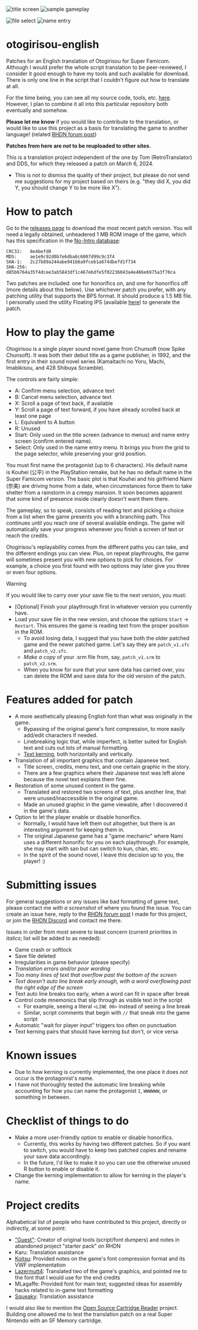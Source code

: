 ![title screen](images/01%20title%20screen.png)   ![sample gameplay](images/04%20normal%20text.png)

![file select](images/02%20file%20select.png)    ![name entry](images/03%20name%20entry.png)

# otogirisou-english
Patches for an English translation of Otogirisou for Super Famicom. Although I would prefer the whole script translation to be peer-reviewed, I consider it good enough to have my tools and such available for download. There is only one line in the script that I couldn't figure out how to translate at all.

For the time being, you can see all my source code, tools, etc. [here](https://github.com/ButThouMust/otogirisou-tools). However, I plan to combine it all into this particular repository both eventually and somehow.

**Please let me know** if you would like to contribute to the translation, or would like to use this project as a basis for translating the game to another language! (related [RHDN forum post](https://www.romhacking.net/forum/index.php?topic=38663.0))

**Patches from here are _not_ to be reuploaded to other sites.**

This is a translation project independent of the one by Tom (RetroTranslator) and DDS, for which they released a patch on March 6, 2024.
- This is not to dismiss the quality of their project, but please do not send me suggestions for my project based on theirs (e.g. "they did X, you did Y, you should change Y to be more like X").

# How to patch
Go to the [releases page](https://github.com/ButThouMust/otogirisou-en-beta/releases) to download the most recent patch version. You will need a legally obtained, unheadered 1 MB ROM image of the game, which has this specification in the [No-Intro database](https://datomatic.no-intro.org/index.php?page=show_record&s=49&n=1880):
```
CRC32:   8e4befd0
MD5:     ae1e9c92d0b7e6dba6c6007d99c9c3f4
SHA-1:   2c27b89a244abe941b6a9fceb1a674dbefd1f734
SHA-256: d85b6764a35f4dcee3ab5843df1c467ebdfe5f02236043a4e466e6975a3f70ca
```

Two patches are included: one for honorifics on, and one for honorifics off (more details about this below). Use whichever patch you prefer, with any patching utility that supports the BPS format. It should produce a 1.5 MB file. I personally used the utility Floating IPS (available [here](https://www.romhacking.net/utilities/1040/)) to generate the patch.

# How to play the game
Otogirisou is a single player sound novel game from Chunsoft (now Spike Chunsoft). It was both their debut title as a game publisher, in 1992, and the first entry in their sound novel series (Kamaitachi no Yoru, Machi, Imabikisou, and 428 Shibuya Scramble).

The controls are fairly simple:
- A: Confirm menu selection, advance text
- B: Cancel menu selection, advance text
- X: Scroll a page of text back, if available
- Y: Scroll a page of text forward, if you have already scrolled back at least one page
- L: Equivalent to A button
- R: Unused
- Start: Only used on the title screen (advance to menus) and name entry screen (confirm entered name).
- Select: Only used in the name entry menu. It brings you from the grid to the page selector, while preserving your grid position.

You must first name the protagonist (up to 6 characters). His default name is Kouhei (公平) in the PlayStation remake, but he has no default name in the Super Famicom version. The basic plot is that Kouhei and his girlfriend Nami (奈美) are driving home from a date, when circumstances force them to take shelter from a rainstorm in a creepy mansion. It soon becomes apparent that some kind of presence inside clearly doesn't want them there.

The gameplay, so to speak, consists of reading text and picking a choice from a list when the game presents you with a branching path. This continues until you reach one of several available endings. The game will automatically save your progress whenever you finish a screen of text or reach the credits.

Otogirisou's replayability comes from the different paths you can take, and the different endings you can view. Plus, on repeat playthroughs, the game will sometimes present you with new options to pick for choices. For example, a choice you first found with two options may later give you three or even four options.

> [!WARNING]
> If you would like to carry over your save file to the next version, you must:
> - [Optional] Finish your playthrough first in whatever version you currently have.
> - Load your save file in the new version, and choose the options `Start` -> `Restart`. This ensures the game is reading text from the proper position in the ROM.
>   - To avoid losing data, I suggest that you have both the older patched game and the newer patched game. Let's say they are `patch_v1.sfc` and `patch_v2.sfc`.
>   - *Make a copy* of your .srm file from, say, `patch_v1.srm` to `patch_v2.srm`.
>   - When you know for sure that your save data has carried over, you can delete the ROM and save data for the old version of the patch.

# Features added for patch
- A more aesthetically pleasing English font than what was originally in the game.
  - Bypassing of the original game's font compression, to more easily add/edit characters if needed.
  - Linebreaking logic that, while imperfect, is better suited for English text and cuts out lots of manual formatting.
  - [Text kerning](https://en.wikipedia.org/wiki/Kerning), both horizontally and vertically.
- Translation of all important graphics that contain Japanese text.
  - Title screen, credits, menu text, and one certain graphic in the story.
  - There are a few graphics where their Japanese text was left alone because the novel text explains them fine.
- Restoration of some unused content in the game.
  - Translated and restored two screens of text, plus another line, that were unused/inaccessible in the original game.
  - Made an unused graphic in the game viewable, after I discovered it in the game's data.
- Option to let the player enable or disable honorifics.
  - Normally, I would have left them out altogether, but there is an interesting argument for keeping them in. 
  - The original Japanese game has a "game mechanic" where Nami uses a different honorific for you on each playthrough. For example, she may start with san but can switch to kun, chan, etc.
  - In the spirit of the sound novel, I leave this decision up to you, the
    player! :)

# Submitting issues
For general suggestions or any issues like bad formatting of game text, please contact me *with a screenshot* of where you found the issue. You can create an issue here, reply to the [RHDN forum post](https://www.romhacking.net/forum/index.php?topic=38663.0) I made for this project, or join the [RHDN Discord](https://discord.gg/uAufcgz) and contact me there.

Issues in order from most severe to least concern (current priorities in *italics*; list will be added to as needed):
- Game crash or softlock
- Save file deleted
- Irregularities in game behavior (please specify)
- *Translation errors and/or poor wording*
- *Too many lines of text that overflow past the bottom of the screen*
- *Text doesn't auto line break early enough, with a word overflowing past the right edge of the screen*
- Text auto line breaks too early, when a word can fit in space after break
- Control code mnemonics that slip through as visible text in the script
  - For example, seeing a literal `<LINE 00>` instead of seeing a line break
  - Similar, script comments that begin with `//` that sneak into the game script
- Automatic "wait for player input" triggers too often on punctuation
- Text kerning pairs that should have kerning but don't, or vice versa

# Known issues
- Due to how kerning is currently implemented, the one place it does *not* occur is the protagonist's name.
- I have not thoroughly tested the automatic line breaking while accounting for how you can name the protagonist `I`, `WWWWWW`, or something in between.

# Checklist of things to do
- Make a more user-friendly option to enable or disable honorifics.
  - Currently, this works by having two different patches. So if you want to switch, you would have to keep two patched copies and rename your save data accordingly.
  - In the future, I'd like to make it so you can use the otherwise unused R button to enable or disable it.
- Change the kerning implementation to allow for kerning in the player's name.

# Project credits
Alphabetical list of people who have contributed to this project, directly or indirectly, at some point:
- ["Guest"](https://www.romhacking.net/community/695/): Creator of original tools (script/font dumpers) and notes in abandoned project "starter pack" on RHDN
- Karu: Translation assistance
- [Koitsu](https://www.romhacking.net/community/394/): Provided notes on the game's font compression format and its VWF implementation
- [Lazermutt4](https://www.romhacking.net/community/7126/): Translated two of the game's graphics, and pointed me to the font that I would use for the end credits
- MLagaffe: Provided font for main text; suggested ideas for assembly hacks related to in-game text formatting
- [Squeaky](https://www.romhacking.net/community/8301/): Translation assistance

I would also like to mention the [Open Source Cartridge Reader](https://github.com/sanni/cartreader) project. Building one allowed me to test the translation patch on a real Super Nintendo with an SF Memory cartridge.
